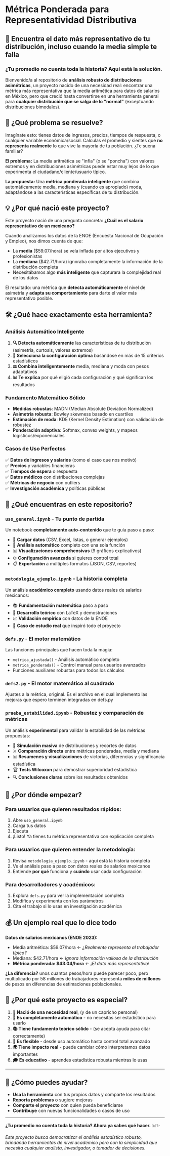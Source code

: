 # Métrica Ponderada para Representatividad Distributiva
## 🎯 Encuentra el dato más representativo de tu distribución, incluso cuando la media simple te falla

### ¿Tu promedio no cuenta toda la historia? Aquí está la solución.

Bienvenido/a al repositorio de **análisis robusto de distribuciones asimétricas**, un proyecto nacido de una necesidad real: encontrar una métrica más representativa que la media aritmética para datos de salarios en México, pero que creció hasta convertirse en una herramienta general para **cualquier distribución que se salga de lo "normal"** (exceptuando distribuciones bimodales).

## 🚀 ¿Qué problema se resuelve?

Imagínate esto: tienes datos de ingresos, precios, tiempos de respuesta, o cualquier variable económica/social. Calculas el promedio y sientes que **no representa realmente** lo que vive la mayoría de tu población. ¿Te suena familiar?

**El problema:** La media aritmética se "infla" (o se "poncha") con valores extremos y en distribuciones asimétricas puede estar muy lejos de lo que experimenta el ciudadano/cliente/usuario típico.

**La propuesta:** Una **métrica ponderada inteligente** que combina automáticamente media, mediana y (cuando es apropiado) moda, adaptándose a las características específicas de tu distribución.

## 💡 ¿Por qué nació este proyecto?

Este proyecto nació de una pregunta concreta: **¿Cuál es el salario representativo de un mexicano?** 

Cuando analizamos los datos de la ENOE (Encuesta Nacional de Ocupación y Empleo), nos dimos cuenta de que:
- La **media** ($59.07/hora) se veía inflada por altos ejecutivos y profesionistas
- La **mediana** ($42.71/hora) ignoraba completamente la información de la distribución completa
- Necesitábamos algo **más inteligente** que capturara la complejidad real de los datos

El resultado: una métrica que **detecta automáticamente** el nivel de asimetría y **adapta su comportamiento** para darte el valor más representativo posible.

## 🛠️ ¿Qué hace exactamente esta herramienta?

### **Análisis Automático Inteligente**
1. **🔍 Detecta automáticamente** las características de tu distribución (asimetría, curtosis, valores extremos)
2. **🧠 Selecciona la configuración óptima** basándose en más de 15 criterios estadísticos
3. **⚖️ Combina inteligentemente** media, mediana y moda con pesos adaptativos
4. **📊 Te explica** por qué eligió cada configuración y qué significan los resultados

### **Fundamento Matemático Sólido**
- **Medidas robustas**: MADN (Median Absolute Deviation Normalized)
- **Asimetría robusta**: Bowley skewness basado en cuartiles
- **Estimación de moda**: KDE (Kernel Density Estimation) con validación de robustez
- **Ponderación adaptiva**: Softmax, convex weights, y mapeos logísticos/exponenciales

### **Casos de Uso Perfectos**
✅ **Datos de ingresos y salarios** (como el caso que nos motivó)  
✅ **Precios** y variables financieras  
✅ **Tiempos de espera** o respuesta  
✅ **Datos médicos** con distribuciones complejas  
✅ **Métricas de negocio** con outliers  
✅ **Investigación académica** y políticas públicas  

## 📁 ¿Qué encuentras en este repositorio?

### **`uso_general.ipynb`** - Tu punto de partida
Un notebook **completamente auto-contenido** que te guía paso a paso:
- 📂 **Cargar datos** (CSV, Excel, listas, o generar ejemplos)
- 🤖 **Análisis automático** completo con una sola función
- 📊 **Visualizaciones comprehensivas** (9 gráficos explicativos)
- ⚙️ **Configuración avanzada** si quieres control total
- 📋 **Exportación** a múltiples formatos (JSON, CSV, reportes)

### **`metodologia_ejemplo.ipynb`** - La historia completa
Un análisis **académico completo** usando datos reales de salarios mexicanos:
- 📚 **Fundamentación matemática** paso a paso
- 🧮 **Desarrollo teórico** con LaTeX y demostraciones
- 📈 **Validación empírica** con datos de la ENOE
- 🎯 **Caso de estudio real** que inspiró todo el proyecto

### **`defs.py`** - El motor matemático
Las funciones principales que hacen toda la magia:
- `metrica_ajustada()` - Análisis automático completo
- `metrica_ponderada()` - Control manual para usuarios avanzados
- Funciones auxiliares robustas para todos los cálculos 

### **`defs2.py`** - El motor matemático al cuadrado
Ajustes a la métrica, original. Es el archivo en el cual
implemento las mejoras que espero terminen integradas en defs.py

### **`prueba_estabilidad.ipynb`** - Robustez y comparación de métricas  
Un análisis **experimental** para validar la estabilidad de las métricas propuestas:
- 🧪 **Simulación masiva** de distribuciones y recortes de datos
- ⚔️ **Comparación directa** entre métricas ponderadas, media y mediana
- 📊 **Resumenes y visualizaciones** de victorias, diferencias y significancia estadística
- 🏆 **Tests Wilcoxon** para demostrar superioridad estadística
- 🔍 **Conclusiones claras** sobre los resultados obtenidos


## 🚀 ¿Por dónde empezar?

### **Para usuarios que quieren resultados rápidos:**
1. Abre `uso_general.ipynb`
2. Carga tus datos
3. Ejecuta
4. ¡Listo! Ya tienes tu métrica representativa con explicación completa

### **Para usuarios que quieren entender la metodología:**
1. Revisa `metodologia_ejemplo.ipynb` - aquí está la historia completa
2. Ve el análisis paso a paso con datos reales de salarios mexicanos
3. Entiende **por qué** funciona y **cuándo** usar cada configuración

### **Para desarrolladores y académicos:**
1. Explora `defs.py` para ver la implementación completa
2. Modifica y experimenta con los parámetros
3. Cita el trabajo si lo usas en investigación académica

## 💰 Un ejemplo real que lo dice todo

**Datos de salarios mexicanos (ENOE 2023):**
- Media aritmética: $59.07/hora ← *¿Realmente representa al trabajador típico?*
- Mediana: $42.71/hora ← *Ignora información valiosa de la distribución*
- **Métrica ponderada: $43.04/hora** ← *¡El dato más representativo!*

**¿La diferencia?** unos cuantos pesos/hora puede parecer poco, pero multiplicado por 58 millones de trabajadores representa **miles de millones** de pesos en diferencias de estimaciones poblacionales.

## 🌟 ¿Por qué este proyecto es especial?

1. **🎯 Nació de una necesidad real**, (y de un capricho personal)
2. **🤖 Es completamente automático** - no necesitas ser estadístico para usarlo
3. **📚 Tiene fundamento teórico sólido** - (se acepta ayuda para citar correctamente)
4. **🔧 Es flexible** - desde uso automático hasta control total avanzado
5. **🌍 Tiene impacto real** - puede cambiar cómo interpretamos datos importantes
6. **🎓 Es educativo** - aprendes estadística robusta mientras lo usas

---

## 🤝 ¿Cómo puedes ayudar?

- **Usa la herramienta** con tus propios datos y comparte los resultados
- **Reporta problemas** o sugiere mejoras
- **Comparte el proyecto** con quien pueda beneficiarse
- **Contribuye** con nuevas funcionalidades o casos de uso

---

**¿Tu promedio no cuenta toda la historia? Ahora ya sabes qué hacer.** 📊✨

*Este proyecto busca democratizar el análisis estadístico robusto, brindando herramientas de nivel académico pero con la simplicidad que necesita cualquier analista, investigador, o tomador de decisiones.*
